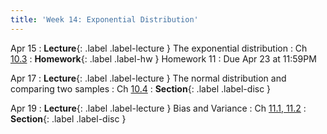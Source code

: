 ```yaml
---
title: 'Week 14: Exponential Distribution'
---
```


Apr 15
: **Lecture**{: .label .label-lecture } The exponential distribution 
    : Ch [10.3](http://stat88.org/textbook/content/Chapter_10/03_The_Exponential_Distribution.html)
: **Homework**{: .label .label-hw } Homework 11
    : Due Apr 23 at 11:59PM

Apr 17
: **Lecture**{: .label .label-lecture } The normal distribution and comparing two samples 
    : Ch [10.4](http://stat88.org/textbook/content/Chapter_10/04_The_Normal_Distribution.html)
: **Section**{: .label .label-disc }

Apr 19
: **Lecture**{: .label .label-lecture } Bias and Variance
    : Ch [11.1, 11.2](http://stat88.org/textbook/content/Chapter_11/01_Bias_and_Variance.html)
: **Section**{: .label .label-disc }
